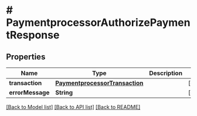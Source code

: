# # PaymentprocessorAuthorizePaymentResponse


## Properties 


Name | Type | Description | Notes
------------ | ------------- | ------------- | -------------
**transaction**| [**PaymentprocessorTransaction**](PaymentprocessorTransaction.md) |   | [optional]
**errorMessage**| **String** |   | [optional]


[[Back to Model list]](../../README.md#models) [[Back to API list]](../../README.md#endpoints) [[Back to README]](../../README.md)

